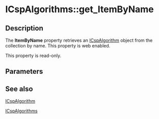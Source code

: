 # ICspAlgorithms::get_ItemByName

## Description

The **ItemByName** property retrieves an [ICspAlgorithm](https://learn.microsoft.com/windows/desktop/api/certenroll/nn-certenroll-icspalgorithm) object from the collection by name. This property is web enabled.

This property is read-only.

## Parameters

## See also

[ICspAlgorithm](https://learn.microsoft.com/windows/desktop/api/certenroll/nn-certenroll-ix509namevaluepair)

[ICspAlgorithms](https://learn.microsoft.com/windows/desktop/api/certenroll/nn-certenroll-icspalgorithms)